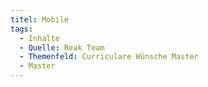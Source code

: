 ```yaml
---
titel: Mobile
tags:
  - Inhalte
  - Quelle: Reak Team
  - Themenfeld: Curriculare Wünsche Master
  - Master
---
```

